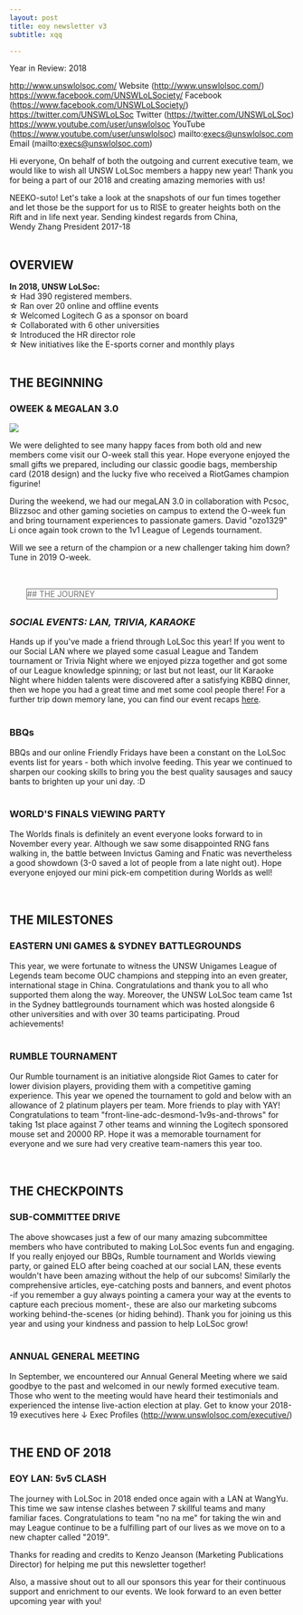 ```yaml
---
layout: post
title: eoy newsletter v3
subtitle: xqq

---
```

<style>
div.transbox {
  margin: 30px;
  background-color: #ffffff;
  border: 1px solid black;
  opacity: 0.6;
  filter: alpha(opacity=60); /* For IE8 and earlier */
}

div.transbox p {
  margin: 5%;
  font-weight: bold;
  color: #000000;
}
</style>  

Year in Review: 2018

http://www.unswlolsoc.com/ Website (http://www.unswlolsoc.com/)
https://www.facebook.com/UNSWLoLSociety/ Facebook (https://www.facebook.com/UNSWLoLSociety/)
https://twitter.com/UNSWLoLSoc Twitter (https://twitter.com/UNSWLoLSoc)
https://www.youtube.com/user/unswlolsoc YouTube (https://www.youtube.com/user/unswlolsoc)
mailto:execs@unswlolsoc.com Email (mailto:execs@unswlolsoc.com)

Hi everyone, On behalf of both the outgoing and current executive team, we would like to wish all UNSW LoLSoc members a happy new year! Thank you for being a part of our 2018 and creating amazing memories with us!

NEEKO-suto! Let's take a look at the snapshots of our fun times together and let those be the support for us to  RISE to greater heights both on the Rift and in life next year.  Sending kindest regards from China,  
Wendy Zhang President 2017-18
<br>
<br>

## OVERVIEW

**In 2018, UNSW LoLSoc:**  
☆ Had 390 registered members.  
☆ Ran over 20 online and offline events  
☆ Welcomed Logitech G as a sponsor on board  
☆ Collaborated with 6 other universities  
☆ Introduced the HR director role  
☆ New initiatives like the E-sports corner and monthly plays
<br>
<br>

## THE BEGINNING

### OWEEK & MEGALAN 3.0

![](https://xelus22.github.io/LoLSocWebpage/uploads/d1345f1a-8a37-494f-b163-61d912821fbe.jpg)

We were delighted to see many happy faces from both old and new members come visit our O-week stall this year. Hope everyone enjoyed the small gifts we prepared, including our classic goodie bags, membership card (2018 design) and the lucky five who received a RiotGames champion figurine!

During the weekend, we had our megaLAN 3.0 in collaboration with Pcsoc, Blizzsoc and other gaming societies on campus to extend the O-week fun and bring tournament experiences to passionate gamers. David "ozo1329" Li once again took crown to the 1v1 League of Legends tournament.

Will we see a return of the champion or a new challenger taking him down?  
Tune in 2019 O-week.
<br>
<br>

 <div class="transbox">
## THE JOURNEY
</div>
  
### _SOCIAL EVENTS: LAN, TRIVIA, KARAOKE_

Hands up if you've made a friend through LoLSoc this year! If you went to our Social LAN where we played some casual League and Tandem tournament or Trivia Night where we enjoyed pizza together and got some of our League knowledge spinning; or last but not least, our lit Karaoke Night where hidden talents were discovered after a satisfying KBBQ dinner, then we hope you had a great time and met some cool people there! For a further trip down memory lane, you can find our event recaps [here](http://www.unswlolsoc.com/events/ "Event Recaps Page").
<br>
<br>

### BBQs

BBQs and our online Friendly Fridays have been a constant on the LoLSoc events list for years - both which involve feeding. This year we continued to sharpen our cooking skills to bring you the best quality sausages and saucy bants to brighten up your uni day. :D
<br>
<br>

### WORLD'S FINALS VIEWING PARTY

The Worlds finals is definitely an event everyone looks forward to in November every year. Although we saw some disappointed RNG fans walking in, the battle between Invictus Gaming and Fnatic was nevertheless a good showdown (3-0 saved a lot of people from a late night out).  Hope everyone enjoyed our mini pick-em competition during Worlds as well!  
<br>
<br>

## THE MILESTONES

### EASTERN UNI GAMES & SYDNEY BATTLEGROUNDS

This year, we were fortunate to witness the UNSW Unigames League of Legends team become OUC champions and stepping into an even greater, international stage in China. Congratulations and thank you to all who supported them along the way.  Moreover, the UNSW LoLSoc team came 1st in the Sydney battlegrounds tournament which was hosted alongside 6 other universities and with over 30 teams participating. Proud achievements!
<br>
<br>

### RUMBLE TOURNAMENT

Our Rumble tournament is an initiative alongside Riot Games to cater for lower division players, providing them with a competitive gaming experience. This year we opened the tournament to gold and below with an allowance of 2 platinum players per team. More friends to play with YAY!  Congratulations to team "front-line-adc-desmond-1v9s-and-throws" for taking 1st place against 7 other teams and winning the Logitech sponsored mouse set and 20000 RP. Hope it was a memorable tournament for everyone and we sure had very creative team-namers this year too.  
<br>
<br>

## THE CHECKPOINTS

### SUB-COMMITTEE DRIVE

The above showcases just a few of our many amazing subcommittee members who have contributed to making LoLSoc events fun and engaging. If you really enjoyed our BBQs, Rumble tournament and Worlds viewing party, or gained ELO after being coached at our social LAN, these events wouldn't have been amazing without the help of our subcoms! Similarly the comprehensive articles, eye-catching posts and banners, and event photos -if you remember a guy always pointing a camera your way at the events to capture each precious moment-, these are also our marketing subcoms working behind-the-scenes (or hiding behind).  Thank you for joining us this year and using your kindness and passion to help LoLSoc grow!
<br>
<br>

### ANNUAL GENERAL MEETING

In September, we encountered our Annual General Meeting where we said goodbye to the past and welcomed in our newly formed executive team. Those who went to the meeting would have heard their testimonials and experienced the intense live-action election at play.  Get to know your 2018-19 executives here ↓ Exec Profiles (http://www.unswlolsoc.com/executive/)
<br>
<br>

## THE END OF 2018

### EOY LAN: 5v5 CLASH

The journey with LoLSoc in 2018 ended once again with a LAN at WangYu. This time we saw intense clashes between 7 skillful teams and many familiar faces. Congratulations to team "no na me" for taking the win and may League continue to be a fulfilling part of our lives as we move on to a new chapter called "2019".

Thanks for reading and credits to Kenzo Jeanson (Marketing Publications Director) for helping me put this newsletter together!

Also, a massive shout out to all our sponsors this year for their continuous support and enrichment to our events. We look forward to an even better upcoming year with you!